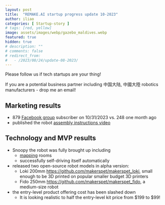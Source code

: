 ```yaml
---
layout: post
title:  "REMAKE.AI startup progress update 10-2023"
author: iliao
categories: [ Startup-story ]
# tags: [red, yellow]
image: assets/images/webp/gazebo_maldives.webp
featured: true
hidden: true
# description: ""
# comments: false
# redirect_from:
#   - /2023/08/24/update-08-2023/
---
```

Please follow us if tech startups are your thing!

If you are a potential business partner including 中国大陆, 中國大陸 robotics manufacturers -
drop me an email!

## Marketing results
- 879 [Facebook group](https://www.facebook.com/groups/243730868651472/) subscriber on 10/31/2023 vs. 248 one month ago
- published the robot [assembly instructions video](https://youtu.be/WPB2B1DPf_s)

## Technology and MVP results
- Snoopy the robot was fully brought up including
  - [mapping](https://youtu.be/_SHtXhIqhDg) rooms
  - successfully self-driving itself automatically
- released two open-source robot models in alpha version:
  - Loki 200mm https://github.com/makerspet/makerspet_loki, small enough to be 3D printed on popular smaller budget 3D printers
  - Fido 250mm https://github.com/makerspet/makerspet_fido, a medium-size robot
- the entry-level product offering cost has been slashed down
  - It is looking realistic to half the entry-level kit price from $199 to $99!
